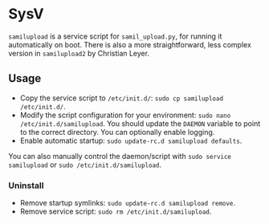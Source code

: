 # SysV

`samilupload` is a service script for `samil_upload.py`, for running it
automatically on boot. There is also a more
straightforward, less complex version in `samilupload2` by Christian Leyer.

## Usage

* Copy the service script to `/etc/init.d/`: `sudo cp samilupload /etc/init.d/`.
* Modify the script configuration for your environment: `sudo nano /etc/init.d/samilupload`.
You should update the `DAEMON` variable to point to the correct directory. You
can optionally enable logging.
* Enable automatic startup: `sudo update-rc.d samilupload defaults`.

You can also manually control the daemon/script with `sudo service samilupload`
or `sudo /etc/init.d/samilupload`.

### Uninstall

* Remove startup symlinks: `sudo update-rc.d samilupload remove`.
* Remove service script: `sudo rm /etc/init.d/samilupload`.
